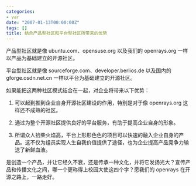 ```yaml
---
categories:
- var
date: "2007-01-13T00:00:00Z"
tags: []
title: 结合产品型社区和平台型社区所带来的优势
---
```


产品型社区就是像 ubuntu.com、opensuse.org 以及我们的 openrays.org 一样以产品为基础建立的开源社区。

平台型社区就是像 sourceforge.com、developer.berlios.de 以及国内的 gforge.osdn.net.cn 一样以平台为基础建立的开源社区。

如果能把这两种社区模式结合在一起，对企业将带来以下优势：

1. 可以起到推到企业自身开源社区建设的作用，特别是对于像 openrays.org 这样还不成熟的社区。

2. 通过为整个开源社区提供良好的平台服务，有助于提高企业自身的形象。 

3. 所谓众人拾柴火焰高，平台上形形色色的项目可以快速的融入企业自身的产品。这不仅为组员实现人生自我价值提供了途径，也为企业提高产品竞争力输送了新鲜血液。

是创造一个产品，并让它经久不衰，还是传承一种文化，并将它发扬光大？宣传产品和传播文化之间，哪一个更称得上校园大使这四个字？愿我们的 openrays 在开源之路上，一路走好。
